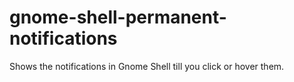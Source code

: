 gnome-shell-permanent-notifications
===================================

Shows the notifications in Gnome Shell till you click or hover them.